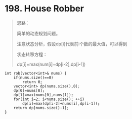 # 198. House Robber

> 思路：
> 
> 简单的动态规划问题。
> 
> 注意状态分析，假设dp[i]代表前i个数的最大值，可以得到
> 
> 状态转移方程：
> 
> dp[i]=max(num[i]+dp[i-2],dp[i-1])

    int rob(vector<int>& nums) {
        if(nums.size()==0)
            return 0;
        vector<int> dp(nums.size(),0);
        dp[0]=nums[0];
        dp[1]=max(nums[0],nums[1]);
        for(int i=2; i<nums.size(); ++i)
            dp[i]=max(dp[i-2]+nums[i],dp[i-1]); 
        return dp[nums.size()-1];
    }
